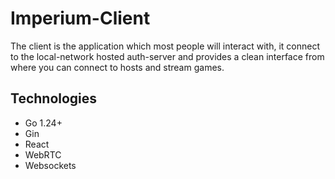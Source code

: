 # Imperium-Client

The client is the application which most people will interact with, it
connect to the local-network hosted auth-server and provides a clean interface
from where you can connect to hosts and stream games.

## Technologies

- Go 1.24+
- Gin
- React
- WebRTC
- Websockets
